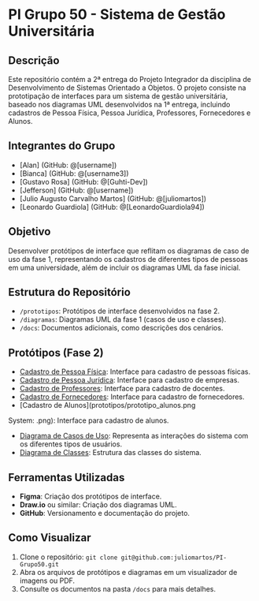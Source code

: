 # PI Grupo 50 - Sistema de Gestão Universitária

## Descrição
Este repositório contém a 2ª entrega do Projeto Integrador da disciplina de Desenvolvimento de Sistemas Orientado a Objetos. O projeto consiste na prototipação de interfaces para um sistema de gestão universitária, baseado nos diagramas UML desenvolvidos na 1ª entrega, incluindo cadastros de Pessoa Física, Pessoa Jurídica, Professores, Fornecedores e Alunos.

## Integrantes do Grupo
- [Alan] (GitHub: @[username])
- [Bianca] (GitHub: @[username3])
- [Gustavo Rosa] (GitHub: @[Guhti-Dev])
- [Jefferson] (GitHub: @[username])
- [Julio Augusto Carvalho Martos] (GitHub: @[juliomartos])
- [Leonardo Guardiola] (GitHub: @[LeonardoGuardiola94])

## Objetivo
Desenvolver protótipos de interface que reflitam os diagramas de caso de uso da fase 1, representando os cadastros de diferentes tipos de pessoas em uma universidade, além de incluir os diagramas UML da fase inicial.

## Estrutura do Repositório
- `/prototipos`: Protótipos de interface desenvolvidos na fase 2.
- `/diagramas`: Diagramas UML da fase 1 (casos de uso e classes).
- `/docs`: Documentos adicionais, como descrições dos cenários.

## Protótipos (Fase 2)
- [Cadastro de Pessoa Física](prototipos/prototipo_pessoa_fisica.png): Interface para cadastro de pessoas físicas.
- [Cadastro de Pessoa Jurídica](prototipos/prototipo_pessoa_juridica.png): Interface para cadastro de empresas.
- [Cadastro de Professores](prototipos/prototipo_professores.png): Interface para cadastro de docentes.
- [Cadastro de Fornecedores](prototipos/prototipo_fornecedores.png): Interface para cadastro de fornecedores.
- [Cadastro de Alunos](prototipos/prototipo_alunos.png⁠

System: .png): Interface para cadastro de alunos.
- [Diagrama de Casos de Uso](diagramas/casos_de_uso.png): Representa as interações do sistema com os diferentes tipos de usuários.
- [Diagrama de Classes](diagramas/diagrama_classes.png): Estrutura das classes do sistema.

## Ferramentas Utilizadas
- **Figma**: Criação dos protótipos de interface.
- **Draw.io** ou similar: Criação dos diagramas UML.
- **GitHub**: Versionamento e documentação do projeto.

## Como Visualizar
1. Clone o repositório: `git clone git@github.com:juliomartos/PI-Grupo50.git`
2. Abra os arquivos de protótipos e diagramas em um visualizador de imagens ou PDF.
3. Consulte os documentos na pasta `/docs` para mais detalhes.
